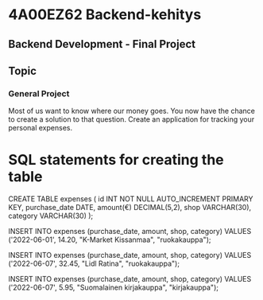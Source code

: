 # 4A00EZ62 Backend-kehitys

## Backend Development - Final Project

## Topic

### General Project

Most of us want to know where our money goes. You now have the chance to create a solution to that question. Create an application for tracking your personal expenses.

# SQL statements for creating the table

CREATE TABLE expenses (
id INT NOT NULL AUTO_INCREMENT PRIMARY KEY,
purchase_date DATE,
amount(€) DECIMAL(5,2),
shop VARCHAR(30),
category VARCHAR(30)
);

INSERT INTO expenses (purchase_date, amount, shop, category)
VALUES ('2022-06-01', 14.20, "K-Market Kissanmaa", "ruokakauppa");

INSERT INTO expenses (purchase_date, amount, shop, category)
VALUES ('2022-06-07', 32.45, "Lidl Ratina", "ruokakauppa");

INSERT INTO expenses (purchase_date, amount, shop, category)
VALUES ('2022-06-07', 5.95, "Suomalainen kirjakauppa", "kirjakauppa");
